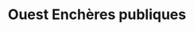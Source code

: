 ---
title: "Ouest Enchères publiques"
url: /nantes/ouest-encheres-publiques/
shop: magasin de variétés
---